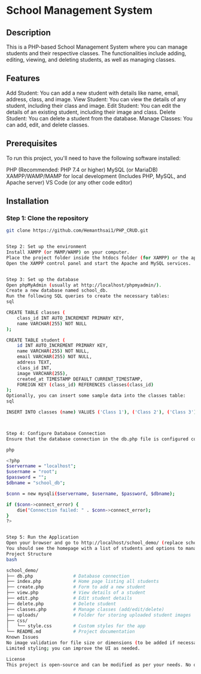 # School Management System

## Description

This is a PHP-based School Management System where you can manage students and their respective classes. The functionalities include adding, editing, viewing, and deleting students, as well as managing classes.

## Features

Add Student: You can add a new student with details like name, email, address, class, and image.
View Student: You can view the details of any student, including their class and image.
Edit Student: You can edit the details of an existing student, including their image and class.
Delete Student: You can delete a student from the database.
Manage Classes: You can add, edit, and delete classes.

## Prerequisites

To run this project, you'll need to have the following software installed:

PHP (Recommended: PHP 7.4 or higher)
MySQL (or MariaDB)
XAMPP/WAMP/MAMP for local development (Includes PHP, MySQL, and Apache server)
VS Code (or any other code editor)

## Installation

### Step 1: Clone the repository

```bash
git clone https://github.com/Hemanthsai1/PHP_CRUD.git


Step 2: Set up the environment
Install XAMPP (or MAMP/WAMP) on your computer.
Place the project folder inside the htdocs folder (for XAMPP) or the appropriate folder for other environments.
Open the XAMPP control panel and start the Apache and MySQL services.


Step 3: Set up the database
Open phpMyAdmin (usually at http://localhost/phpmyadmin/).
Create a new database named school_db.
Run the following SQL queries to create the necessary tables:
sql

CREATE TABLE classes (
    class_id INT AUTO_INCREMENT PRIMARY KEY,
    name VARCHAR(255) NOT NULL
);

CREATE TABLE student (
    id INT AUTO_INCREMENT PRIMARY KEY,
    name VARCHAR(255) NOT NULL,
    email VARCHAR(255) NOT NULL,
    address TEXT,
    class_id INT,
    image VARCHAR(255),
    created_at TIMESTAMP DEFAULT CURRENT_TIMESTAMP,
    FOREIGN KEY (class_id) REFERENCES classes(class_id)
);
Optionally, you can insert some sample data into the classes table:
sql

INSERT INTO classes (name) VALUES ('Class 1'), ('Class 2'), ('Class 3');



Step 4: Configure Database Connection
Ensure that the database connection in the db.php file is configured correctly:

php

<?php
$servername = "localhost";
$username = "root";
$password = "";
$dbname = "school_db";

$conn = new mysqli($servername, $username, $password, $dbname);

if ($conn->connect_error) {
    die("Connection failed: " . $conn->connect_error);
}
?>


Step 5: Run the Application
Open your browser and go to http://localhost/school_demo/ (replace school_demo with the actual folder name if needed).
You should see the homepage with a list of students and options to manage them.
Project Structure
bash

school_demo/
├── db.php               # Database connection
├── index.php            # Home page listing all students
├── create.php           # Form to add a new student
├── view.php             # View details of a student
├── edit.php             # Edit student details
├── delete.php           # Delete student
├── classes.php          # Manage classes (add/edit/delete)
├── uploads/             # Folder for storing uploaded student images
├── css/
│   └── style.css        # Custom styles for the app
└── README.md            # Project documentation
Known Issues
No image validation for file size or dimensions (to be added if necessary).
Limited styling; you can improve the UI as needed.

License
This project is open-source and can be modified as per your needs. No official license is applied.

```
